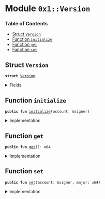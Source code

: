 
<a name="0x1_Version"></a>

# Module `0x1::Version`

### Table of Contents

-  [Struct `Version`](#0x1_Version_Version)
-  [Function `initialize`](#0x1_Version_initialize)
-  [Function `get`](#0x1_Version_get)
-  [Function `set`](#0x1_Version_set)



<a name="0x1_Version_Version"></a>

## Struct `Version`



<pre><code><b>struct</b> <a href="#0x1_Version">Version</a>
</code></pre>



<details>
<summary>Fields</summary>


<dl>
<dt>

<code>major: u64</code>
</dt>
<dd>

</dd>
</dl>


</details>

<a name="0x1_Version_initialize"></a>

## Function `initialize`



<pre><code><b>public</b> <b>fun</b> <a href="#0x1_Version_initialize">initialize</a>(account: &signer)
</code></pre>



<details>
<summary>Implementation</summary>


<pre><code><b>public</b> <b>fun</b> <a href="#0x1_Version_initialize">initialize</a>(account: &signer) {
    <b>assert</b>(<a href="Signer.md#0x1_Signer_address_of">Signer::address_of</a>(account) == <a href="CoreAddresses.md#0x1_CoreAddresses_GENESIS_ACCOUNT">CoreAddresses::GENESIS_ACCOUNT</a>(), 1);

    <a href="Config.md#0x1_Config_publish_new_config">Config::publish_new_config</a>&lt;<a href="#0x1_Version_Version">Self::Version</a>&gt;(
        account,
        <a href="#0x1_Version">Version</a> { major: 1 },
    );
}
</code></pre>



</details>

<a name="0x1_Version_get"></a>

## Function `get`



<pre><code><b>public</b> <b>fun</b> <a href="#0x1_Version_get">get</a>(): u64
</code></pre>



<details>
<summary>Implementation</summary>


<pre><code><b>public</b> <b>fun</b> <a href="#0x1_Version_get">get</a>():u64{
    <b>let</b> version = <a href="Config.md#0x1_Config_get_by_address">Config::get_by_address</a>&lt;<a href="#0x1_Version_Version">Self::Version</a>&gt;(<a href="CoreAddresses.md#0x1_CoreAddresses_GENESIS_ACCOUNT">CoreAddresses::GENESIS_ACCOUNT</a>());
    version.major
}
</code></pre>



</details>

<a name="0x1_Version_set"></a>

## Function `set`



<pre><code><b>public</b> <b>fun</b> <a href="#0x1_Version_set">set</a>(account: &signer, major: u64)
</code></pre>



<details>
<summary>Implementation</summary>


<pre><code><b>public</b> <b>fun</b> <a href="#0x1_Version_set">set</a>(account: &signer, major: u64) {
    <b>assert</b>(<a href="Signer.md#0x1_Signer_address_of">Signer::address_of</a>(account) == <a href="CoreAddresses.md#0x1_CoreAddresses_GENESIS_ACCOUNT">CoreAddresses::GENESIS_ACCOUNT</a>(), 1);
    <b>let</b> old_config = <a href="Config.md#0x1_Config_get">Config::get</a>&lt;<a href="#0x1_Version_Version">Self::Version</a>&gt;(account);

    <b>assert</b>(
        old_config.major &lt; major,
        25
    );

    <a href="Config.md#0x1_Config_set">Config::set</a>&lt;<a href="#0x1_Version_Version">Self::Version</a>&gt;(
        account,
        <a href="#0x1_Version">Version</a> { major }
    );
}
</code></pre>



</details>
